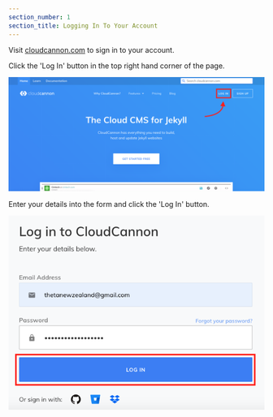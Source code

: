 ```yaml
---
section_number: 1
section_title: Logging In To Your Account
---
```


Visit [cloudcannon.com](https://cloudcannon.com/) to sign in to your account.

Click the 'Log In' button in the top right hand corner of the page.

![sign in](img/login.png)

Enter your details into the form and click the 'Log In' button.

![login](img/login-page.png)
